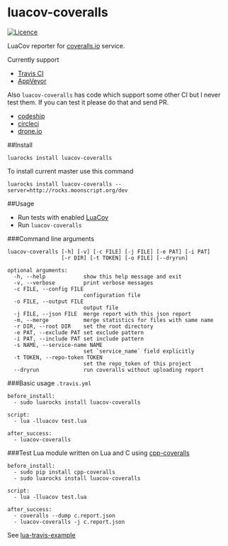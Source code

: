 luacov-coveralls
================

[![Licence](http://img.shields.io/badge/Licence-MIT-brightgreen.svg)](LICENSE)

LuaCov reporter for [coveralls.io](https://coveralls.io) service.

Currently support 
  * [Travis CI](https://travis-ci.org)
  * [AppVeyor](https://appveyor.com)

Also `luacov-coveralls` has code which support some other CI but I never test them.
If you can test it please do that and send PR.
  * [codeship](https://codeship.com)
  * [circleci](https://circleci.com)
  * [drone.io](http://drone.io)

##Install

```
luarocks install luacov-coveralls
```

To install current master use this command

```
luarocks install luacov-coveralls --server=http://rocks.moonscript.org/dev
```


##Usage

 * Run tests with enabled [LuaCov](https://github.com/keplerproject/luacov)
 * Run `luacov-coveralls`

###Command line arguments
```
luacov-coveralls [-h] [-v] [-c FILE] [-j FILE] [-e PAT] [-i PAT]
                 [-r DIR] [-t TOKEN] [-o FILE] [--dryrun]

optional arguments:
  -h, --help            show this help message and exit
  -v, --verbose         print verbose messages
  -c FILE, --config FILE
                        configuration file
  -o FILE, --output FILE
                        output file
  -j FILE, --json FILE  merge report with this json report
  -m, --merge           merge statistics for files with same name
  -r DIR, --root DIR    set the root directory
  -e PAT, --exclude PAT set exclude pattern
  -i PAT, --include PAT set include pattern
  -s NAME, --service-name NAME
                        set `service_name` field explicitly
  -t TOKEN, --repo-token TOKEN
                        set the repo_token of this project
  --dryrun              run coveralls without uploading report
```
###Basic usage `.travis.yml`

```
before_install:
  - sudo luarocks install luacov-coveralls

script:
  - lua -lluacov test.lua

after_success:
  - luacov-coveralls
```

###Test Lua module written on Lua and C using [cpp-coveralls](https://github.com/eddyxu/cpp-coveralls)
```
before_install:
  - sudo pip install cpp-coveralls
  - sudo luarocks install luacov-coveralls

script:
  - lua -lluacov test.lua

after_success:
  - coveralls --dump c.report.json
  - luacov-coveralls -j c.report.json
```

See [lua-travis-example](https://github.com/moteus/lua-travis-example)
